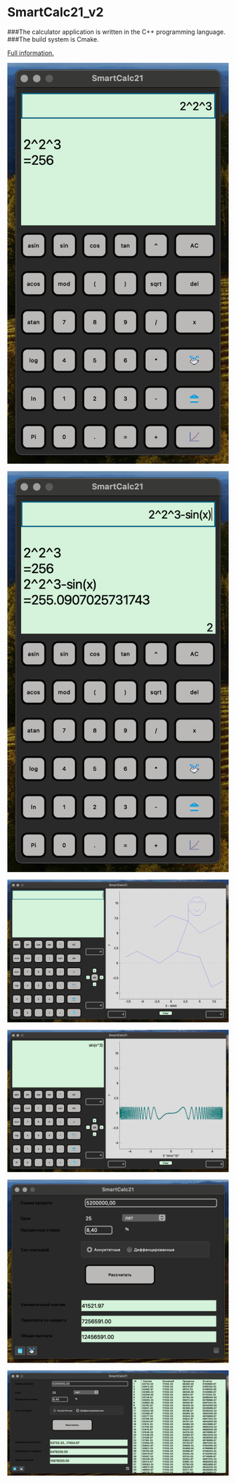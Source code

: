 # SmartCalc21_v2

###The calculator application is written in the C++ programming language. 
###The build system is Cmake.
 
[Full information.](src/info/SmartCalc_v2_info.md)

![smartcalc_1](src/info/images/calc_1.png)

![smartcalc_2](src/info/images/calc_2.png)

![smartcalc_graph_1](src/info/images/calc_graph_1.png)

![smartcalc_graph_1](src/info/images/calc_graph_2.png)

![smartcalc_graph_1](src/info/images/credit_calc_a_1.png)

![smartcalc_graph_1](src/info/images/credit_calc_d_2.png)